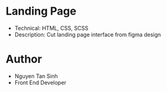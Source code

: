 # Landing Page

- Technical: HTML, CSS, SCSS
- Description: Cut landing page interface from figma design

# Author

- Nguyen Tan Sinh
- Front End Developer

